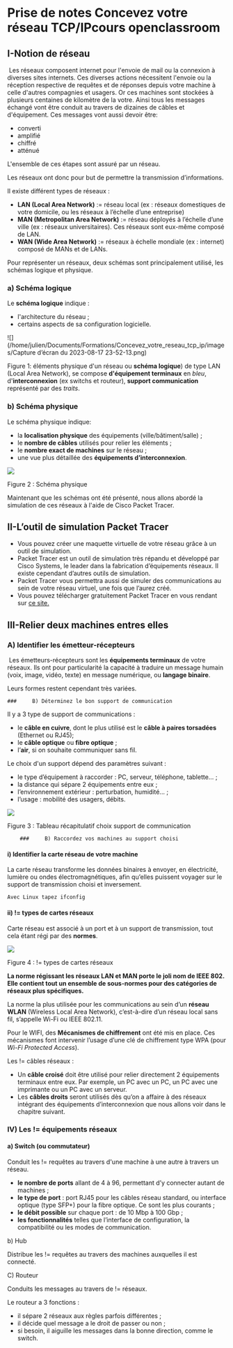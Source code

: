 # Prise de notes Concevez votre réseau TCP/IPcours openclassroom

## I-Notion de réseau

​	Les réseaux composent internet pour l'envoie de mail ou la connexion à diverses sites internets. Ces diverses actions nécessitent l'envoie ou la réception respective de requêtes et de réponses depuis votre machine à celle d'autres compagnies et usagers. Or ces machines sont stockées à plusieurs centaines de kilomètre de la votre. Ainsi tous les messages échangé vont être conduit au travers de dizaines de câbles et d'équipement. Ces messages vont aussi devoir être:

- converti
- amplifié
- chiffré
- atténué

L'ensemble de ces étapes sont assuré par un réseau.

Les réseaux ont donc pour but de permettre la transmission d’informations.

Il existe différent types de réseaux :

- **LAN (Local Area Network)** := réseau local (ex : réseaux domestiques de votre domicile, ou les réseaux à l’échelle d’une entreprise)
- **MAN (Metropolitan Area Network)** := réseau déployés à l’échelle d’une ville (ex : réseaux universitaires). Ces réseaux sont eux-même composé de LAN.
- **WAN (Wide Area Network)** := réseaux à échelle mondiale (ex : internet) composé de MANs et de LANs.

Pour représenter un réseaux, deux schémas sont principalement utilisé, les schémas logique et physique.

### 	a) Schéma logique 

Le **schéma logique** indique :

- l'architecture du réseau ;
- certains aspects de sa configuration logicielle.

![](/home/julien/Documents/Formations/Concevez_votre_reseau_tcp_ip/images/Capture d’écran du 2023-08-17 23-52-13.png)

Figure 1: éléments physique d'un réseau ou **schéma logique**) de type LAN (Local Area Network), se compose **d'équipement terminaux** en *bleu*, d'**interconnexion** (ex switchs et routeur), **support communication** représenté par des *traits*.

### b) Schéma physique

Le schéma physique indique:

- la **localisation physique** des équipements (ville/bâtiment/salle) ;
- le **nombre de câbles** utilisés pour relier les éléments ;
- le **nombre exact de machines** sur le réseau ;
- une vue plus détaillée des **équipements d’interconnexion**.

![](/home/julien/Documents/Formations/Concevez_votre_reseau_tcp_ip/images/schema_pysique.png)

Figure 2 : Schéma physique

Maintenant que les schémas ont été présenté, nous allons abordé la simulation de ces réseaux à l'aide de Cisco Packet Tracer.

## II-L’outil de simulation Packet Tracer

- Vous pouvez créer une maquette virtuelle de votre réseau grâce à un outil de simulation.
- Packet Tracer est un outil de simulation très répandu et développé par Cisco  Systems, le leader dans la fabrication d’équipements réseaux. Il existe  cependant d’autres outils de simulation.
- Packet Tracer vous permettra aussi de simuler des communications au sein de votre réseau virtuel, une fois que l’aurez créé.
- Vous pouvez télécharger gratuitement Packet Tracer en vous rendant sur [ce site.](https://www.netacad.com/courses/packet-tracer/introduction-packet-tracer)

## III-Relier deux machines entres elles

### 	A) Identifier les émetteur-récepteurs

​	Les émetteurs-récepteurs sont les **équipements terminaux** de votre réseaux. Ils ont pour particularité la  capacité à traduire un message humain (voix, image, vidéo, texte) en message numérique, ou **langage binaire**.

Leurs formes restent cependant très variées.

	### 	B) Déterminez le bon support de communication

Il y a 3 type de support de communications : 

- le **câble en cuivre**, dont le plus utilisé est le **câble à paires torsadées** (Ethernet ou RJ45);
- le **câble optique** ou **fibre optique** ;
- l’**air**, si on souhaite communiquer sans fil. 

Le choix d'un support dépend des paramètres suivant :

- le type d’équipement à raccorder : PC, serveur, téléphone, tablette… ;
- la distance qui sépare 2 équipements entre eux ;
- l’environnement extérieur : perturbation, humidité... ;
- l’usage : mobilité des usagers, débits.

![](/home/julien/Documents/Formations/Concevez_votre_reseau_tcp_ip/images/choix_support_com.png)

Figure 3 : Tableau récapitulatif choix support de communication

		### 	B) Raccordez vos machines au support choisi

#### 		i) Identifier la carte réseau de votre machine

La carte réseau transforme les données binaires à envoyer, en électricité, lumière ou  ondes électromagnétiques, afin qu’elles puissent voyager sur le support  de transmission choisi et inversement.

`Avec Linux tapez ifconfig`

#### 		ii) != types de cartes réseaux

Carte réseau est associé à un port et à un support de transmission, tout cela étant régi par des **normes**. 

![](/home/julien/Documents/Formations/Concevez_votre_reseau_tcp_ip/images/diff_types_carte_res.png)

Figure 4 : != types de cartes réseaux

**La norme régissant les réseaux LAN et MAN porte le joli nom de IEEE 802. Elle contient tout un ensemble de sous-normes pour des catégories de réseaux plus spécifiques.** 

La norme la plus utilisée pour les communications au sein d’un **réseau WLAN** (Wireless Local Area Network), c’est-à-dire d’un réseau local sans fil, s’appelle Wi-Fi ou IEEE 802.11.

Pour le WIFI, des **Mécanismes de chiffrement** ont été mis en place. Ces mécanismes font intervenir l’usage d’une clé de chiffrement type WPA (pour *Wi-Fi Protected Access*).

Les != câbles réseaux :

- Un **câble croisé** doit être utilisé pour relier directement 2 équipements terminaux entre eux. Par exemple, un PC avec un PC, un PC avec une imprimante ou un PC avec  un serveur.
- Les **câbles droits** seront utilisés dès qu’on a affaire à des réseaux intégrant des équipements  d’interconnexion que nous allons voir dans le chapitre suivant.

### IV) Les != équipements réseaux

#### a) Switch (ou commutateur)

Conduit les != requêtes au travers d'une machine à une autre à travers un réseau.

- **le nombre de ports** allant de 4 à 96, permettant d’y connecter autant de machines ;
- **le type de port** : port RJ45 pour les câbles réseau standard, ou interface optique (type SFP+) pour la fibre optique. Ce sont les plus courants ;
- **le débit possible** sur chaque port : de 10 Mbp à 100 Gbp ;
- **les fonctionnalités** telles que l’interface de configuration, la compatibilité ou les modes de communication.

b) Hub

Distribue les != requêtes au travers des machines auxquelles il est connecté.

C) Routeur

Conduits les messages au travers de != réseaux.

Le routeur a 3 fonctions :

- il sépare 2 réseaux aux règles parfois différentes ;
- il décide quel message a le droit de passer ou non ;
- si besoin, il aiguille les messages dans la bonne direction, comme le switch.

